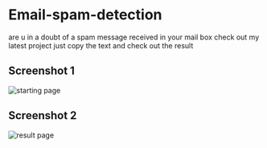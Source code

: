 # Email-spam-detection
are u in a doubt of a spam message received in your mail box  check out my latest project just copy the text and check out the result
## Screenshot 1
![starting page](images/image1.png)

## Screenshot 2
![result page](images/image2.jpg)
